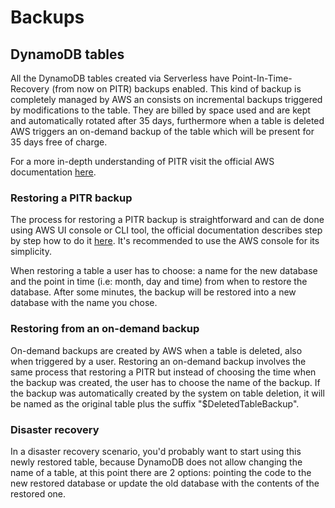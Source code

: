 # Backups

## DynamoDB tables
All the DynamoDB tables created via Serverless have Point-In-Time-Recovery (from now on PITR) backups enabled. This kind of backup is completely managed by AWS an consists on incremental backups triggered by modifications to the table. They are billed by space used and are kept and automatically rotated after 35 days, furthermore when a table is deleted AWS triggers an on-demand backup of the table which will be present for 35 days free of charge.

For a more in-depth understanding of PITR visit the official AWS documentation [here](https://docs.aws.amazon.com/amazondynamodb/latest/developerguide/PointInTimeRecovery.html).

### Restoring a PITR backup
The process for restoring a PITR backup is straightforward and can de done using AWS UI console or CLI tool, the official documentation describes step by step how to do it [here](https://docs.aws.amazon.com/amazondynamodb/latest/developerguide/PointInTimeRecovery.Tutorial.html). It's recommended to use the AWS console for its simplicity.

When restoring a table a user has to choose: a name for the new database and the point in time (i.e: month, day and time) from when to restore the database.
After some minutes, the backup will be restored into a new database with the name you chose. 

### Restoring from an on-demand backup
On-demand backups are created by AWS when a table is deleted, also when triggered by a user. Restoring an on-demand backup involves the same process that restoring a PITR but instead of choosing the time when the backup was created, the user has to choose the name of the backup. If the backup was automatically created by the system on table deletion, it will be named as the original table plus the suffix "$DeletedTableBackup".

### Disaster recovery
In a disaster recovery scenario, you'd probably want to start using this newly restored table, because DynamoDB does not allow changing the name of a table, at this point there are 2 options: pointing the code to the new restored database or update the old database with the contents of the restored one.

